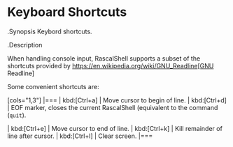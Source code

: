 # Keyboard Shortcuts

.Synopsis
Keybord shortcuts.

.Description

When handling console input, RascalShell supports a subset of the shortcuts provided by
https://en.wikipedia.org/wiki/GNU_Readline[GNU Readline]

Some convenient shortcuts are:

[cols="1,3"]
|===
| kbd:[Ctrl+a]  | Move cursor to begin of line.
| kbd:[Ctrl+d]  | EOF marker, closes the current RascalShell (equivalent to the
   command (`quit`).
 
| kbd:[Ctrl+e]  | Move cursor to end of line.
| kbd:[Ctrl+k]  | Kill remainder of line after cursor.
| kbd:[Ctrl+l]  | Clear screen.
|===
 
